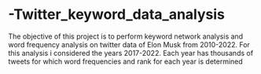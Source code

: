 # -Twitter_keyword_data_analysis
The objective of this project  is to perform keyword network analysis and word frequency analysis on twitter data of Elon Musk from 2010-2022. For this analysis i considered the years 2017-2022. Each year has thousands of tweets for which word frequencies and rank for each year is determined
